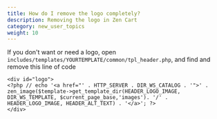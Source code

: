 ```yaml
---
title: How do I remove the logo completely? 
description: Removing the logo in Zen Cart 
category: new_user_topics
weight: 10
---
```


If you don't want or need a logo, open `includes/templates/YOURTEMPLATE/common/tpl_header.php`, and find and remove this line of code 

``` 
<div id="logo">
<?php // echo '<a href="' . HTTP_SERVER . DIR_WS_CATALOG . '">' . zen_image($template->get_template_dir(HEADER_LOGO_IMAGE, DIR_WS_TEMPLATE, $current_page_base,'images'). '/' . HEADER_LOGO_IMAGE, HEADER_ALT_TEXT) . '</a>'; ?>
</div>
```

